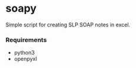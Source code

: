 # soapy
Simple script for creating SLP SOAP notes in excel. 

### Requirements
* python3
* openpyxl
